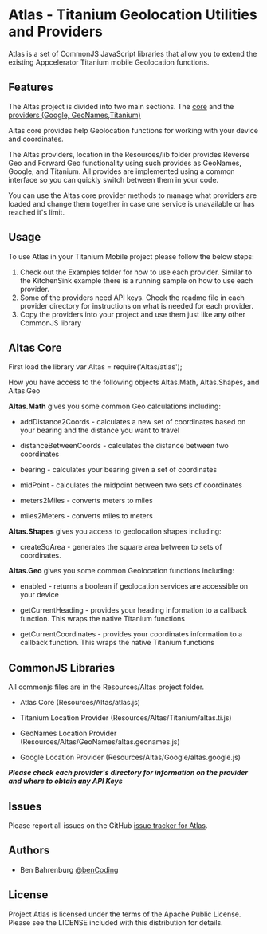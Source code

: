 # Atlas - Titanium Geolocation Utilities and Providers

Atlas is a set of CommonJS JavaScript libraries that allow you to extend the existing Appcelerator Titanium mobile Geolocation functions.

## Features

The Altas project is divided into two main sections.  The [core](https://github.com/benbahrenburg/Atlas/blob/master/Resources/Atlas/atlas.js) and the [providers (Google, GeoNames,Titanium)](https://github.com/benbahrenburg/Atlas/tree/master/Resources/Altas)  

Altas core provides help Geolocation functions for working with your device and coordinates.

The Altas providers, location in the Resources/lib folder provides Reverse Geo and Forward Geo functionality using such provides as GeoNames, Google, and Titanium.  All provides are implemented using a common interface so you can quickly switch between them in your code.

You can use the Altas core provider methods to manage what providers are loaded and change them together in case one service is unavailable or has reached it's limit.

## Usage

To use Atlas in your Titanium Mobile project please follow the below steps:

1. Check out the Examples folder for how to use each provider. Similar to the KitchenSink example there is a running sample on how to use each provider.
2. Some of the providers need API keys. Check the readme file in each provider directory for instructions on what is needed for each provider.
3. Copy the providers into your project and use them just like any other CommonJS library

## Altas Core
First load the library
var Altas = require('Altas/atlas');

How you have access to the following objects Altas.Math, Altas.Shapes, and Altas.Geo
	
<b>Altas.Math</b> gives you some common Geo calculations including:	

* addDistance2Coords - calculates a new set of coordinates based on your bearing and the distance you want to travel

* distanceBetweenCoords - calculates the distance between two coordinates

* bearing - calculates your bearing given a set of coordinates

* midPoint - calculates the midpoint between two sets of coordinates

* meters2Miles - converts meters to miles

* miles2Meters - converts miles to meters

<b>Altas.Shapes</b> gives you access to geolocation shapes including:

* createSqArea - generates the square area between to sets of coordinates.
 
<b>Altas.Geo</b> gives you some common Geolocation functions including:

* enabled - returns a boolean if geolocation services are accessible on your device

* getCurrentHeading - provides your heading information to a callback function. This wraps the native Titanium functions

* getCurrentCoordinates - provides your coordinates information to a callback function. This wraps the native Titanium functions

## CommonJS Libraries

All commonjs files are in the Resources/Altas project folder.

* Atlas Core (Resources/Altas/atlas.js)

* Titanium Location Provider (Resources/Altas/Titanium/altas.ti.js)

* GeoNames Location Provider (Resources/Altas/GeoNames/altas.geonames.js)

* Google Location Provider (Resources/Altas/Google/altas.google.js)

*<b>Please check each provider's directory for information on the provider and where to obtain any API Keys</b>*

## Issues

Please report all issues on the GitHub [issue tracker for Atlas](https://github.com/benbahrenburg/Atlas/issues).

## Authors

  * Ben Bahrenburg [@benCoding](http://twitter.com/benCoding)

## License ##

Project Atlas is licensed under the terms of the Apache Public License. Please see the LICENSE included with this distribution for details.
